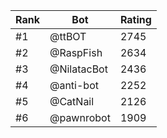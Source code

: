 Rank|Bot|Rating
---|---|---
#1|@ttBOT|2745
#2|@RaspFish|2634
#3|@NilatacBot|2436
#4|@anti-bot|2252
#5|@CatNail|2126
#6|@pawnrobot|1909
